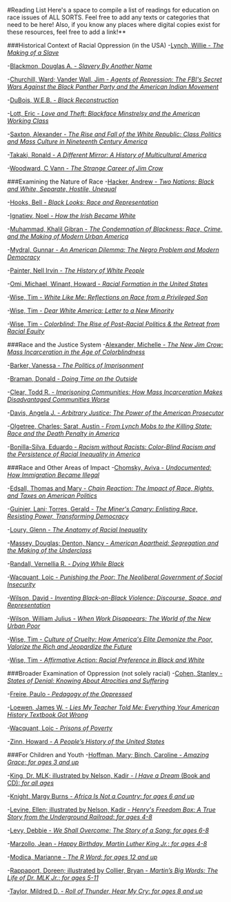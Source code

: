 #Reading List
Here's a space to compile a list of readings for education on race issues of ALL SORTS. Feel free to add any texts or categories that need to be here! Also, if you know any places where digital copies exist for these resources, feel free to add a link!**

###Historical Context of Racial Oppression (in the USA)
-[Lynch, Willie - *The Making of a Slave*](http://www.iupui.edu/~blacksu/PDF%20Documents/Documents/WillieLynchLetter.pdf)

-[Blackmon, Douglas A. - *Slavery By Another Name*](http://www.amazon.com/Slavery-Another-Name-Re-Enslavement-Americans/dp/0385722702)

-[Churchill, Ward; Vander Wall, Jim -  *Agents of Repression: The FBI's Secret Wars Against the Black Panther Party and the American Indian Movement*](http://www.amazon.com/Agents-Repression-Against-American-Movement/dp/0896082938/ref=sr_1_1?ie=UTF8&qid=1422491699&sr=8-1&keywords=Agents+of+Repression%3A+The+FBI%27s+Secret+Wars+Against+the+Black+Panther+Party+and+the+American+Indian+Movement%22)

-[DuBois, W.E.B. - *Black Reconstruction*](http://www.socialism.com/drupal-6.8/sites/all/pdf/class/Du%20Bois-Black%20Reconstruction%20in%20America.PDF)

-[Lott, Eric - *Love and Theft: Blackface Minstrelsy and the American Working Class*](http://www.goodreads.com/book/show/166888.Love_and_Theft?from_search=true)

-[Saxton, Alexander - *The Rise and Fall of the White Republic: Class Politics and Mass Culture in Nineteenth Century America*](http://www.goodreads.com/book/show/334358.The_Rise_and_Fall_of_the_White_Republic?from_search=true)

-[Takaki, Ronald - *A Different Mirror: A History of Multicultural America*](http://www.goodreads.com/book/show/37564.A_Different_Mirror?from_search=true)

-[Woodward, C Vann - *The Strange Career of Jim Crow*](http://www.goodreads.com/book/show/97484.The_Strange_Career_of_Jim_Crow)

###Examining the Nature of Race
-[Hacker, Andrew - *Two Nations: Black and White, Separate, Hostile, Unequal*](http://www.goodreads.com/book/show/346796.Two_Nations?from_search=true)

-[Hooks, Bell - *Black Looks: Race and Representation*](http://www.goodreads.com/book/show/529568.Black_Looks?from_search=true)

-[Ignatiev, Noel - *How the Irish Became White*](http://www.goodreads.com/book/show/305686.How_the_Irish_Became_White?from_search=true)

-[Muhammad, Khalil Gibran - *The Condemnation of Blackness: Race, Crime, and the Making of Modern Urban America*](http://www.goodreads.com/book/show/7093931-the-condemnation-of-blackness?from_search=true)

-[Mydral, Gunnar - *An American Dilemma: The Negro Problem and Modern Democracy*](http://www.goodreads.com/book/show/781857.An_American_Dilemma?from_search=true)

-[Painter, Nell Irvin - *The History of White People*](http://www.goodreads.com/book/show/6919721-the-history-of-white-people?from_search=true)

-[Omi, Michael, Winant, Howard - *Racial Formation in the United States*](http://www.goodreads.com/book/show/248626.Racial_Formation_in_the_United_States)

-[Wise, Tim - *White Like Me: Reflections on Race from a Privileged Son*](http://www.goodreads.com/book/show/88362.White_Like_Me)

-[Wise, Tim - *Dear White America: Letter to a New Minority*](http://www.goodreads.com/book/show/10873538-dear-white-america)

-[Wise, Tim - *Colorblind: The Rise of Post-Racial Politics & the Retreat from Racial Equity*](http://www.goodreads.com/book/show/7016267-colorblind)

###Race and the Justice System
-[Alexander, Michelle - *The New Jim Crow: Mass Incarceration in the Age of Colorblindness*](http://www.goodreads.com/book/show/6792458-the-new-jim-crow)

-[Barker, Vanessa - *The Politics of Imprisonment*](http://www.goodreads.com/book/show/7176814-the-politics-of-imprisonment)

-[Braman, Donald - *Doing Time on the Outside*](http://www.goodreads.com/book/show/773485.Doing_Time_on_the_Outside)

-[Clear, Todd R. - *Imprisoning Communities: How Mass Incarceration Makes Disadvantaged Communities Worse*](http://www.amazon.com/Imprisoning-Communities-Incarceration-Disadvantaged-Neighborhoods-ebook/dp/B0054WBMU6/ref=sr_1_fkmr0_1?ie=UTF8&qid=1423792948&sr=8-1-fkmr0&keywords=Clear%2C+Todd+R.+-+%22Imprisoning+Communities%3A+How+Mass+Incarceration+Makes+Disadvantaged+Communities+Worse%22)

-[Davis, Angela J. - *Arbitrary Justice: The Power of the American Prosecutor*](http://www.goodreads.com/book/show/221708.Arbitrary_Justice)

-[Olgetree, Charles; Sarat, Austin - *From Lynch Mobs to the Killing State: Race and the Death Penalty in America*](http://www.goodreads.com/book/show/2744324-from-lynch-mobs-to-the-killing-state)

-[Bonilla-Silva, Eduardo -  *Racism without Racists: Color-Blind Racism and the Persistence of Racial Inequality in America*](http://www.goodreads.com/book/show/433281.Racism_without_Racists)

###Race and Other Areas of Impact
-[Chomsky, Aviva  - *Undocumented: How Immigration Became Illegal*](http://www.goodreads.com/book/show/18339763-undocumented)

-[Edsall, Thomas and Mary - *Chain Reaction: The Impact of Race, Rights, and Taxes on American Politics*](http://www.goodreads.com/book/show/350361.Chain_Reaction)

-[Guinier, Lani; Torres, Gerald - *The Miner's Canary: Enlisting Race, Resisting Power, Transforming Democracy*](http://www.goodreads.com/book/show/17631.The_Miner_s_Canary)

-[Loury, Glenn - *The Anatomy of Racial Inequality*](http://www.goodreads.com/book/show/330838.The_Anatomy_of_Racial_Inequality)

-[Massey, Douglas; Denton, Nancy - *American Apartheid: Segregation and the Making of the Underclass*](http://www.goodreads.com/book/show/252034.American_Apartheid)

-[Randall, Vernellia R. - *Dying While Black*](http://www.amazon.com/Dying-While-Black-Vernellia-Randall/dp/0977916006)

-[Wacquant, Loic - *Punishing the Poor: The Neoliberal Government of Social Insecurity*](http://www.goodreads.com/book/show/6504869-punishing-the-poor)

-[Wilson, David - *Inventing Black-on-Black Violence: Discourse, Space, and Representation*](http://www.goodreads.com/book/show/2135573.Inventing_Black_On_Black_Violence)

-[Wilson, William Julius - *When Work Disappears: The World of the New Urban Poor*](http://www.goodreads.com/book/show/120365.When_Work_Disappears)

-[Wise, Tim - *Culture of Cruelty: How America's Elite Demonize the Poor, Valorize the Rich and Jeopardize the Future*](http://www.goodreads.com/book/show/17675069-culture-of-cruelty)

-[Wise, Tim  - *Affirmative Action: Racial Preference in Black and White*](http://www.goodreads.com/book/show/911753.Affirmative_Action)

###Broader Examination of Oppression (not solely racial)
-[Cohen, Stanley - *States of Denial: Knowing About Atrocities and Suffering*](http://www.goodreads.com/book/show/208984.States_of_Denial)

-[Freire, Paulo - *Pedagogy of the Oppressed*](http://www.goodreads.com/book/show/72657.Pedagogy_of_the_Oppressed)

-[Loewen, James W. - *Lies My Teacher Told Me: Everything Your American History Textbook Got Wrong*](http://www.goodreads.com/book/show/296662.Lies_My_Teacher_Told_Me)

-[Wacquant, Loic - *Prisons of Poverty*](http://www.goodreads.com/book/show/6506298-prisons-of-poverty)

-[Zinn, Howard - *A People’s History of the United States*](http://www.goodreads.com/book/show/2767.A_People_s_History_of_the_United_States)

###For Children and Youth
-[Hoffman, Mary; Binch, Caroline - *Amazing Grace*: *for ages 3 and up*](http://www.goodreads.com/book/show/765193.Amazing_Grace)

-[King, Dr. MLK; illustrated by Nelson, Kadir - *I Have a Dream* (Book and CD): *for all ages*](http://www.goodreads.com/book/show/16029151-i-have-a-dream)

-[Knight, Margy Burns - *Africa Is Not a Country*: *for ages 6 and up*](http://www.goodreads.com/book/show/550120.Africa_Is_Not_a_Country)

-[Levine, Ellen; illustrated by Nelson, Kadir - *Henry's Freedom Box: A True Story from the Underground Railroad*: *for ages 4-8*](http://www.goodreads.com/book/show/315882.Henry_s_Freedom_Box)

-[Levy, Debbie - *We Shall Overcome: The Story of a Song*: *for ages 6-8*](http://www.goodreads.com/book/show/17899628-we-shall-overcome)

-[Marzollo, Jean - *Happy Birthday, Martin Luther King Jr.*: *for ages 4-8*](http://www.goodreads.com/book/show/225077.Happy_Birthday_Martin_Luther_King_Jr_)

-[Modica, Marianne - *The R Word*: *for ages 12 and up*](https://www.goodreads.com/book/show/13086526-the-r-word)

-[Rappaport, Doreen; illustrated by Collier, Bryan - *Martin’s Big Words: The Life of Dr. MLK Jr.*: *for ages 5-11*](http://www.goodreads.com/book/show/160943.Martin_s_Big_Words)

-[Taylor, Mildred D. - *Roll of Thunder, Hear My Cry*: *for ages 8 and up*](http://www.goodreads.com/book/show/310459.Roll_of_Thunder_Hear_My_Cry)

